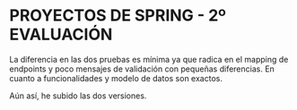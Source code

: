 # PROYECTOS DE SPRING - 2º EVALUACIÓN

La diferencia en las dos pruebas es mínima ya que radica en el mapping de endpoints y poco mensajes de validación con pequeñas diferencias. En cuanto a funcionalidades y modelo de datos son exactos.

Aún así, he subido las dos versiones.
